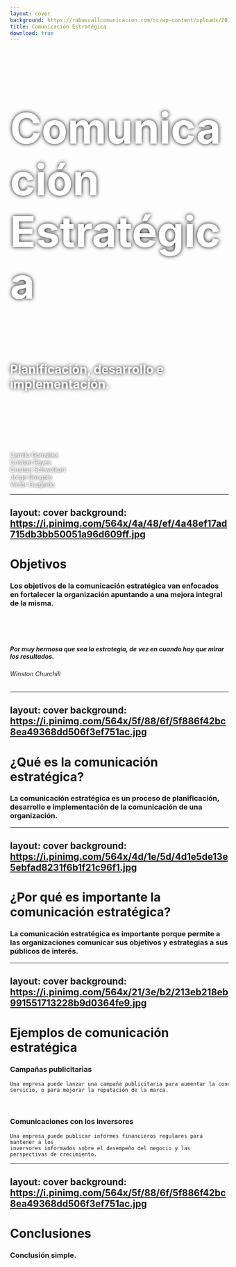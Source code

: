 ```yaml
---
layout: cover
background: https://rabascallcomunicacion.com/rc/wp-content/uploads/2018/07/rabascall-titu-servicios-comunicacionEstategica-1.jpg
title: Comunicación Estratégica
download: true
---
```

<h1 style="font-size: 7em; color: #fff; text-shadow: 0 0 10px #000;">Comunicación Estratégica</h1>
<br>
<h4 style="font-size: 2em; color: #fff; text-shadow: 0 0 10px #000;">Planificación, desarrollo e implementación.</h4>

<br><br><br><br>


<span style="font-size: 1em; color: #fff; text-shadow: 0 0 5px #000;">
    <br><mdi-record-circle-outline/> Camilo González
    <br><mdi-record-circle-outline/> Cristian Reyes
    <br><mdi-record-circle-outline/> Cristian Schweikart
    <br><mdi-record-circle-outline/> Jorge Gangale
    <br><mdi-record-circle-outline/> Victor Guajardo
</span>

---
layout: cover
background: https://i.pinimg.com/564x/4a/48/ef/4a48ef17ad715db3bb50051a96d609ff.jpg
---

# Objetivos

### Los objetivos de la comunicación estratégica van enfocados en fortalecer la organización apuntando a una mejora integral de la misma.
<br><br><br>

##### Por muy hermosa que sea la estrategia, de vez en cuando hay que mirar los resultados.
###### Winston Churchill

---
layout: cover
background: https://i.pinimg.com/564x/5f/88/6f/5f886f42bc8ea49368dd506f3ef751ac.jpg
---

# ¿Qué es la comunicación estratégica?

### La comunicación estratégica es un proceso de planificación, desarrollo e implementación de la comunicación de una organización.

---
layout: cover
background: https://i.pinimg.com/564x/4d/1e/5d/4d1e5de13e5ebfad8231f6b1f21c96f1.jpg
---

# ¿Por qué es importante la comunicación estratégica?

### La comunicación estratégica es importante porque permite a las organizaciones comunicar sus objetivos y estrategias a sus públicos de interés.

---
layout: cover
background: https://i.pinimg.com/564x/21/3e/b2/213eb218eb991551713228b9d0364fe9.jpg
---

# Ejemplos de comunicación estratégica

### Campañas publicitarias
```markdown
Una empresa puede lanzar una campaña publicitaria para aumentar la conciencia sobre un nuevo producto o 
servicio, o para mejorar la reputación de la marca.
```
<br>

### Comunicaciones con los inversores
```text 
Una empresa puede publicar informes financieros regulares para mantener a los 
inversores informados sobre el desempeño del negocio y las perspectivas de crecimiento.
```

---
layout: cover
background: https://i.pinimg.com/564x/5f/88/6f/5f886f42bc8ea49368dd506f3ef751ac.jpg
---

# Conclusiones

### Conclusión simple.